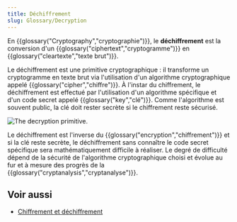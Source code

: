 ```yaml
---
title: Déchiffrement
slug: Glossary/Decryption
---
```


En {{glossary("Cryptography","cryptographie")}}, le **déchiffrement** est la conversion d'un {{glossary("ciphertext","cryptogramme")}} en {{glossary("cleartexte","texte brut")}}.

Le déchiffrement est une primitive cryptographique : il transforme un cryptogramme en texte brut via l'utilisation d'un algorithme cryptographique appelé {{glossary("cipher","chiffre")}}. À l'instar du chiffrement, le déchiffrement est effectué par l'utilisation d'un algorithme spécifique et d'un code secret appelé {{glossary("key","clé")}}. Comme l'algorithme est souvent public, la clé doit rester secrète si le chiffrement reste sécurisé.

![The decryption primitive.](decryption.png)

Le déchiffrement est l'inverse du {{glossary("encryption","chiffrement")}} et si la clé reste secrète, le déchiffrement sans connaître le code secret spécifique sera mathématiquement difficile à réaliser. Le degré de difficulté dépend de la sécurité de l'algorithme cryptographique choisi et évolue au fur et à mesure des progrès de la {{glossary("cryptanalysis","cryptanalyse")}}.

## Voir aussi

- [Chiffrement et déchiffrement](/fr/docs/Archive/Security/Encryption_and_Decryption)
